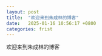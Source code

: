 ```yaml
---
layout: post
title:  "欢迎来到朱成林的博客"
date:   2025-01-16 10:56:17 +0800
categories: frist
---
```



欢迎来到朱成林的博客